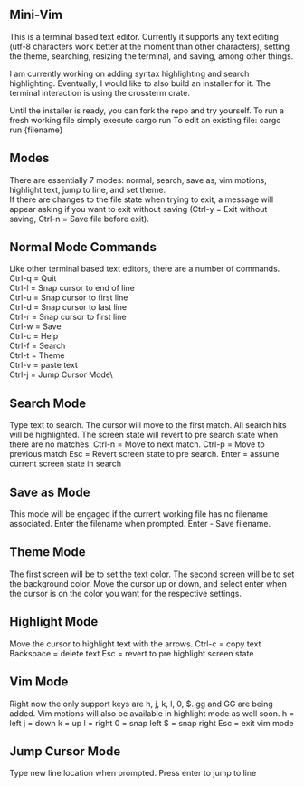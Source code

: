 ## Mini-Vim
This is a terminal based text editor. Currently it supports any text editing (utf-8 characters work better at the moment than other characters), setting the theme, searching, resizing the terminal, and saving, among other things.

I am currently working on adding syntax highlighting and search highlighting. Eventually, I would like to also build an installer for it. The terminal interaction is using the crossterm crate.

Until the installer is ready, you can fork the repo and try yourself.
To run a fresh working file simply execute cargo run
To edit an existing file: cargo run {filename}

## Modes
There are essentially 7 modes: normal, search, save as, vim motions, highlight text, jump to line, and set theme.\
If there are changes to the file state when trying to exit, a message will appear asking if you want to exit without saving (Ctrl-y = Exit without saving, Ctrl-n = Save file before exit).

## Normal Mode Commands
Like other terminal based text editors, there are a number of commands.\
Ctrl-q = Quit\
Ctrl-l = Snap cursor to end of line\
Ctrl-u = Snap cursor to first line\
Ctrl-d = Snap cursor to last line\
Ctrl-r = Snap cursor to first line\
Ctrl-w = Save\
Ctrl-c = Help\
Ctrl-f = Search\
Ctrl-t = Theme\
Ctrl-v = paste text\
Ctrl-j = Jump Cursor Mode\

## Search Mode
Type text to search. The cursor will move to the first match. All search hits will be highlighted. The screen state will revert to pre search state when there are no matches.
Ctrl-n = Move to next match.
Ctrl-p = Move to previous match
Esc = Revert screen state to pre search.
Enter = assume current screen state in search

## Save as Mode
This mode will be engaged if the current working file has no filename associated.
Enter the filename when prompted.
Enter - Save filename.

## Theme Mode
The first screen will be to set the text color.
The second screen will be to set the background color.
Move the cursor up or down, and select enter when the cursor is on the color you want for the respective settings.

## Highlight Mode
Move the cursor to highlight text with the arrows.
Ctrl-c = copy text
Backspace = delete text
Esc = revert to pre highlight screen state

## Vim Mode
Right now the only support keys are h, j, k, l, 0, $. gg and GG are being added. Vim motions will also be available in highlight mode as well soon.
h = left
j = down
k = up
l = right
0 = snap left
$ = snap right
Esc = exit vim mode

## Jump Cursor Mode
Type new line location when prompted. Press enter to jump to line
